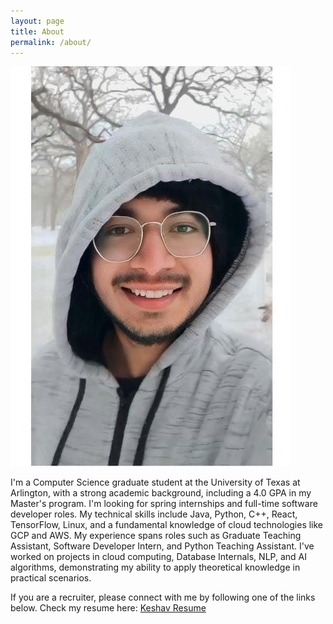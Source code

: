 ```yaml
---
layout: page
title: About
permalink: /about/
---
```

<!-- ![img](/assets/images/profile.jpeg) -->
<img src="/assets/images/profile.jpeg" alt="profile image" class="about-image">


I'm a Computer Science graduate student at the University of Texas at Arlington, with a strong academic background, including a 4.0 GPA in my Master's program. 
I'm looking for spring internships and full-time software developer roles. 
My technical skills include Java, Python, C++, React, TensorFlow, Linux, and a fundamental knowledge of cloud technologies like GCP and AWS. 
My experience spans roles such as Graduate Teaching Assistant, Software Developer Intern, and Python Teaching Assistant. 
I've worked on projects in cloud computing, Database Internals, NLP, and AI algorithms, demonstrating my ability to apply theoretical knowledge in practical scenarios.

If you are a recruiter, please connect with me by following one of the links below.
Check my resume here: [Keshav Resume](https://drive.google.com/file/d/1KVdmfe7VPEOoC7hX7do1ac6o1mXWXuMZ/view?usp=drive_link)
